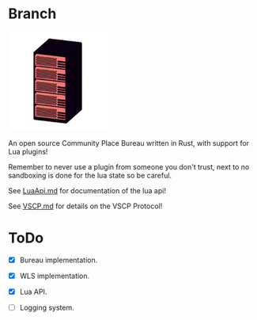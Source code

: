 # Branch

<img src="resources/logo.png" height="200">

An open source Community Place Bureau written in Rust, with support for Lua plugins!

Remember to never use a plugin from someone you don't trust, next to no sandboxing is done for the lua state so be careful.

See [LuaApi.md](/resources/LuaApi.md) for documentation of the lua api!

See [VSCP.md](/resources/VSCP.md) for details on the VSCP Protocol!

# ToDo

- [x] Bureau implementation.
- [x] WLS implementation.
- [x] Lua API.
- [ ] Logging system.


